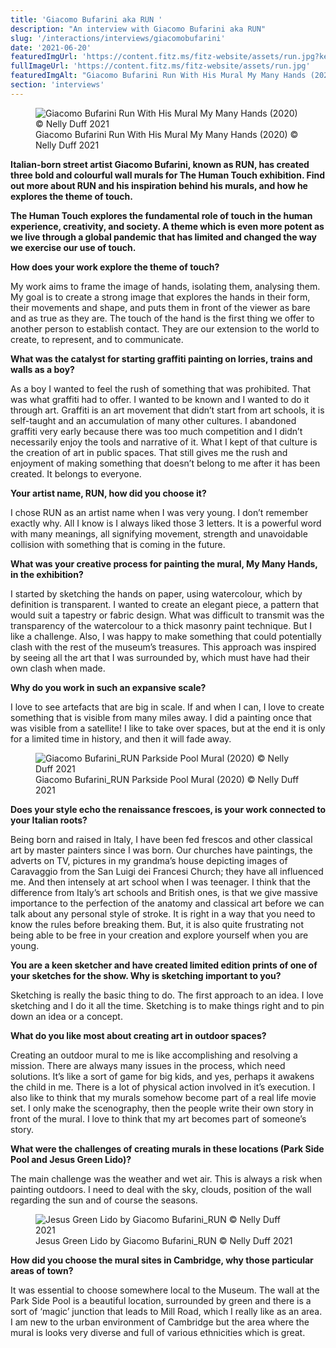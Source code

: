 ```yaml
---
title: 'Giacomo Bufarini aka RUN '
description: "An interview with Giacomo Bufarini aka RUN"
slug: '/interactions/interviews/giacomobufarini'
date: '2021-06-20'
featuredImgUrl: 'https://content.fitz.ms/fitz-website/assets/run.jpg?key=directus-medium-crop'
fullImageUrl: 'https://content.fitz.ms/fitz-website/assets/run.jpg'
featuredImgAlt: "Giacomo Bufarini Run With His Mural My Many Hands (2020) © Nelly Duff 2021"
section: 'interviews'
---
```

<figure class="figure float-right p-2 ml-2 my-2">
  <img src="https://content.fitz.ms/fitz-website/assets/run.jpg?key=directus-large-contain" class="img-fluid" alt="Giacomo Bufarini Run With His Mural My Many Hands (2020) &copy; Nelly Duff 2021"/>
  <figcaption class="figure-caption">Giacomo Bufarini Run With His Mural My Many Hands (2020) &copy; Nelly Duff 2021</figcaption>
</figure>


**Italian-born street artist Giacomo Bufarini, known as RUN, has created three bold and colourful wall murals for The Human Touch exhibition. Find out more about RUN and his inspiration behind his murals, and how he explores the theme of touch.**

**The Human Touch explores the fundamental role of touch in the human experience, creativity, and society. A theme which is even more potent as we live through a global pandemic that has limited and changed the way we exercise our use of touch.**

**How does your work explore the theme of touch?**

My work aims to frame the image of hands, isolating them, analysing them. My goal is to create a strong image that explores the hands in their form, their movements and shape, and puts them in front of the viewer as bare and as true as they are. The touch of the hand is the first thing we offer to another person to establish contact. They are our extension to the world to create, to represent, and to communicate.

**What was the catalyst for starting graffiti painting on lorries, trains and walls as a boy?**

As a boy I wanted to feel the rush of something that was prohibited. That was what graffiti had to offer. I wanted to be known and I wanted to do it through art. Graffiti is an art movement that didn’t start from art schools, it is self-taught and an accumulation of many other cultures. I abandoned graffiti very early because there was too much competition and I didn’t necessarily enjoy the tools and narrative of it. What I kept of that culture is the creation of art in public spaces. That still gives me the rush and enjoyment of making something that doesn’t belong to me after it has been created. It belongs to everyone.

**Your artist name, RUN, how did you choose it?**

I chose RUN as an artist name when I was very young. I don’t remember exactly why. All I know is I always liked those 3 letters. It is a powerful word with many meanings, all signifying movement, strength and unavoidable collision with something that is coming in the future.

**What was your creative process for painting the mural, My Many Hands, in the exhibition?**

I started by sketching the hands on paper, using watercolour, which by definition is transparent. I wanted to create an elegant piece, a pattern that would suit a tapestry or  fabric design. What was difficult to transmit was the transparency of the watercolour to a thick masonry paint technique. But I like a challenge. Also, I was happy to make something that could potentially clash with the rest of the museum’s treasures. This approach was inspired by seeing all the art that I was surrounded by, which must have had their own clash when made.  

**Why do you work in such an expansive scale?**

I love to see artefacts that are big in scale. If and when I can, I love to create something that is visible from many miles away. I did a painting once that was visible from a satellite! I like to take over spaces, but at the end it is only for a limited time in history, and then it will fade away.

<figure class="figure  p-2 my-2">
  <img src="https://content.fitz.ms/fitz-website/assets/parkside.jpg?key=directus-large-contain" alt="Giacomo Bufarini_RUN Parkside Pool Mural (2020) © Nelly Duff 2021" class="img-fluid" />
  <figcaption class="figure-caption">Giacomo Bufarini_RUN Parkside Pool Mural (2020) © Nelly Duff 2021</figcaption>
</figure>

**Does your style echo the renaissance frescoes, is your work connected to your Italian roots?**

Being born and raised in Italy, I have been fed frescos and other classical art by master painters since I was born. Our churches have paintings, the adverts on TV, pictures in my grandma’s house depicting images of Caravaggio from the San Luigi dei Francesi Church;  they have all influenced me. And then intensely at art school when I was teenager. I think that the difference from Italy’s art schools and British ones, is that we give massive importance to the perfection of the anatomy and classical art before we can talk about any personal style of stroke. It is right in a way that you need to know the rules before breaking them. But, it is also quite frustrating not being able to be free in your creation and explore yourself when you are young.

**You are a keen sketcher and have created limited edition prints of one of your sketches for the show. Why is sketching important to you?**

Sketching is really the basic thing to do. The first approach to an idea. I love sketching and I do it all the time. Sketching is to make things right and to pin down an idea or a concept.

**What do you like most about creating art in outdoor spaces?**

Creating an outdoor mural to me is like accomplishing and resolving a mission. There are always many issues in the process, which need solutions. It’s like a sort of game for big kids, and yes, perhaps it awakens the child in me. There is a lot of physical action involved in it’s execution. I also like to think that my murals somehow become part of a real life movie set. I only make the scenography, then the people write their own story in front of the mural. I love to think that my art becomes part of someone’s story.

**What were the challenges of creating murals in these locations (Park Side Pool and Jesus Green Lido)?**

The main challenge was the weather and wet air. This is always a risk when painting outdoors. I need to deal with the sky, clouds, position of the wall regarding the sun and of course the seasons.

<figure class="figure p-2 my-2">
  <img src="https://content.fitz.ms/fitz-website/assets/Jesus_Green_Lido.jpg?key=directus-large-contain" alt="Jesus Green Lido by Giacomo Bufarini_RUN © Nelly Duff 2021" class="img-fluid" />
  <figcaption class="figure-caption">Jesus Green Lido by Giacomo Bufarini_RUN © Nelly Duff 2021</figcaption>
</figure>

**How did you choose the mural sites in Cambridge, why those particular areas of town?**

It was essential to choose somewhere local to the Museum. The wall at the Park Side Pool is a beautiful location, surrounded by green and there is a sort of ‘magic’ junction that leads to Mill Road, which I really like as an area. I am new to the urban environment of Cambridge but the area where the mural is looks very diverse and full of various ethnicities which is great.
